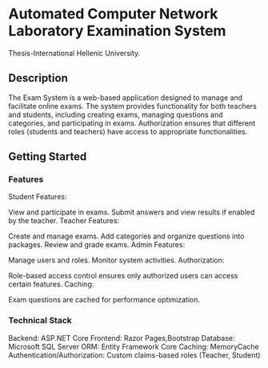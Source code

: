 # Automated Computer Network Laboratory Examination System

Thesis-International Hellenic University.

## Description

The Exam System is a web-based application designed to manage and facilitate online exams. The system provides functionality for both teachers and students, including creating exams, managing questions and categories, and participating in exams. 
Authorization ensures that different roles (students and teachers) have access to appropriate functionalities.

## Getting Started

### Features

Student Features:

View and participate in exams.
Submit answers and view results if enabled by the teacher.
Teacher Features:

Create and manage exams.
Add categories and organize questions into packages.
Review and grade exams.
Admin Features:

Manage users and roles.
Monitor system activities.
Authorization:

Role-based access control ensures only authorized users can access certain features.
Caching:

Exam questions are cached for performance optimization.

### Technical Stack

Backend: ASP.NET Core
Frontend: Razor Pages,Bootstrap
Database: Microsoft SQL Server
ORM: Entity Framework Core
Caching: MemoryCache
Authentication/Authorization: Custom claims-based roles (Teacher, Student)

